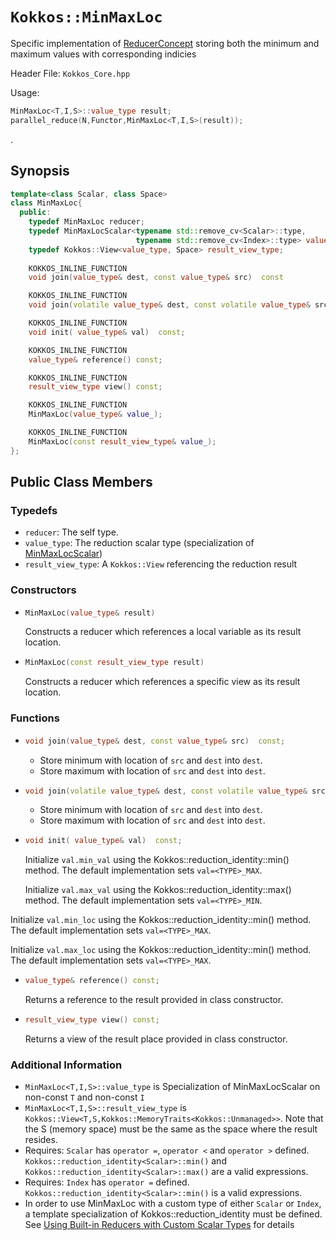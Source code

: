 # `Kokkos::MinMaxLoc`

Specific implementation of [ReducerConcept](Kokkos%3A%3AReducerConcept) storing both the minimum and maximum values with corresponding indicies

Header File: `Kokkos_Core.hpp`

Usage: 
  ```c++
  MinMaxLoc<T,I,S>::value_type result;
  parallel_reduce(N,Functor,MinMaxLoc<T,I,S>(result));
  ```

. 

## Synopsis 
  ```c++
  template<class Scalar, class Space>
  class MinMaxLoc{
    public:
      typedef MinMaxLoc reducer;
      typedef MinMaxLocScalar<typename std::remove_cv<Scalar>::type,
                              typename std::remove_cv<Index>::type> value_type;
      typedef Kokkos::View<value_type, Space> result_view_type;
      
      KOKKOS_INLINE_FUNCTION
      void join(value_type& dest, const value_type& src)  const

      KOKKOS_INLINE_FUNCTION
      void join(volatile value_type& dest, const volatile value_type& src) const;

      KOKKOS_INLINE_FUNCTION
      void init( value_type& val)  const;

      KOKKOS_INLINE_FUNCTION
      value_type& reference() const;

      KOKKOS_INLINE_FUNCTION
      result_view_type view() const;

      KOKKOS_INLINE_FUNCTION
      MinMaxLoc(value_type& value_);

      KOKKOS_INLINE_FUNCTION
      MinMaxLoc(const result_view_type& value_);
  };
  ```

## Public Class Members

### Typedefs
   
 * `reducer`: The self type.
 * `value_type`: The reduction scalar type (specialization of [MinMaxLocScalar](Kokkos%3A%3AMinMaxLocScalar))
 * `result_view_type`: A `Kokkos::View` referencing the reduction result 

### Constructors
 
 * ```c++
   MinMaxLoc(value_type& result)
   ```
   Constructs a reducer which references a local variable as its result location.  
 
 * ```c++
   MinMaxLoc(const result_view_type result)
   ```
   Constructs a reducer which references a specific view as its result location.

### Functions

 * ```c++
   void join(value_type& dest, const value_type& src)  const;
   ```
   - Store minimum with location of `src` and `dest` into `dest`.
   - Store maximum with location of `src` and `dest` into `dest`.
 * ```c++
   void join(volatile value_type& dest, const volatile value_type& src) const;
   ```
    - Store minimum with location of `src` and `dest` into `dest`.
   - Store maximum with location of `src` and `dest` into `dest`. 

 * ```c++
   void init( value_type& val)  const;
   ```
   Initialize `val.min_val` using the Kokkos::reduction_identity<Scalar>::min() method.  The default implementation sets `val=<TYPE>_MAX`.

   Initialize `val.max_val` using the Kokkos::reduction_identity<Index>::max() method.  The default implementation sets `val=<TYPE>_MIN`.

  Initialize `val.min_loc` using the Kokkos::reduction_identity<Scalar>::min() method.  The default implementation sets `val=<TYPE>_MAX`.

   Initialize `val.max_loc` using the Kokkos::reduction_identity<Index>::min() method.  The default implementation sets `val=<TYPE>_MAX`.

 * ```c++
   value_type& reference() const;
   ```
   Returns a reference to the result provided in class constructor.

 * ```c++
   result_view_type view() const;
   ```
   Returns a view of the result place provided in class constructor.

### Additional Information
   * `MinMaxLoc<T,I,S>::value_type` is Specialization of MinMaxLocScalar on non-const `T` and non-const `I`
   * `MinMaxLoc<T,I,S>::result_view_type` is `Kokkos::View<T,S,Kokkos::MemoryTraits<Kokkos::Unmanaged>>`.  Note that the S (memory space) must be the same as the space where the result resides.
   * Requires: `Scalar` has `operator =`, `operator <` and `operator >` defined. `Kokkos::reduction_identity<Scalar>::min()` and `Kokkos::reduction_identity<Scalar>::max()` are a valid expressions. 
   * Requires: `Index` has `operator =` defined. `Kokkos::reduction_identity<Scalar>::min()` is a valid expressions.
  * In order to use MinMaxLoc with a custom type of either `Scalar` or `Index`, a template specialization of Kokkos::reduction_identity<CustomType> must be defined.  See [Using Built-in Reducers with Custom Scalar Types](Custom-Reductions%3A-Built-In-Reducers-with-Custom-Scalar-Types) for details